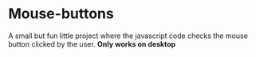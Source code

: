 # Mouse-buttons
A small but fun little project where the javascript code checks the mouse button clicked by the user. **Only works on desktop**
